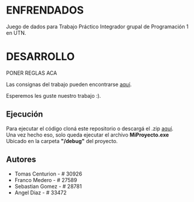 # ENFRENDADOS

Juego de dados para Trabajo Práctico Integrador grupal de Programación 1 en UTN.

# DESARROLLO

PONER REGLAS ACA 

Las consignas del trabajo pueden encontrarse [aquí](https://docs.google.com/document/d/14wcjTFdxkjFMS3wXPrV8g5DC9UO2efAot9Ixvkg_KIs/edit?tab=t.0).

Esperemos les guste nuestro trabajo :).

## Ejecución

Para ejecutar el código cloná este repositorio o descargá el .zip [aquí](https://github.com/Atarotesto/TPI-Grupo50/archive/refs/heads/main.zip).\
Una vez hecho eso, solo queda ejecutar el archivo **MiProyecto.exe**\
Ubicado en la carpeta **"/debug"** del proyecto.

## Autores

- Tomas Centurion     - # 30926
- Franco Medero       - # 27589
- Sebastian Gomez     - # 28781
- Angel Diaz          - # 33472
